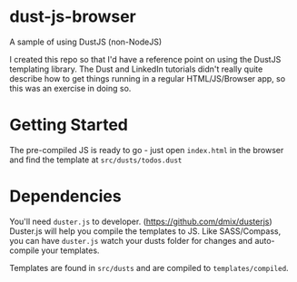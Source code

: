 dust-js-browser
===============

A sample of using DustJS (non-NodeJS)

I created this repo so that I'd have a reference point on using the DustJS templating library.  The Dust and LinkedIn tutorials didn't really quite describe how to get things running in a regular HTML/JS/Browser app, so this was an exercise in doing so.

# Getting Started

The pre-compiled JS is ready to go - just open `index.html` in the browser and find the template at `src/dusts/todos.dust`

# Dependencies

You'll need `duster.js` to developer. (https://github.com/dmix/dusterjs)   Duster.js will help you compile the templates to JS.  Like SASS/Compass, you can have `duster.js` watch your dusts folder for changes and auto-compile your templates.

Templates are found in `src/dusts` and are compiled to `templates/compiled`.

